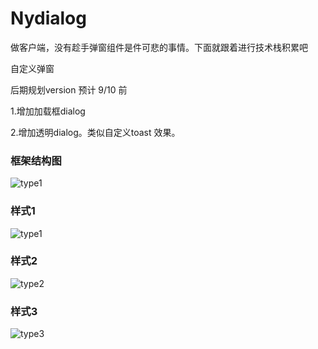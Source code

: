 # Nydialog

 做客户端，没有趁手弹窗组件是件可悲的事情。下面就跟着进行技术栈积累吧
 
自定义弹窗


后期规划version 预计 9/10 前

1.增加加载框dialog

2.增加透明dialog。类似自定义toast 效果。

### 框架结构图
![type1](https://github.com/yatou252303/Nydialog/tree/master/image/nydIALOG.png)

### 样式1
![type1](https://github.com/yatou252303/Nydialog/tree/master/image/circle.png)

### 样式2
![type2](https://github.com/yatou252303/Nydialog/tree/master/image/xb.png)
### 样式3
![type3](https://github.com/yatou252303/Nydialog/tree/master/image/list.png)

